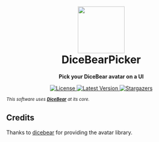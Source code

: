 
<h1 align="center">
  <img src="https://dicebear.com/api/micah/DiceBearPicker.svg?mood=happy" width="124" />
  <br />
  DiceBearPicker
</h1>
<p align="center"><strong>Pick your DiceBear avatar on a UI</strong></p>

<p align="center">
    <a href="https://github.com/dicebear/avatars/blob/master/LICENSE" target="_blank">
        <img src="https://img.shields.io/github/license/DataCloudServices/DiceBearPicker" alt="License">
    </a>
    <a href="https://www.npmjs.com/package/@dicebear/avatars" target="_blank">
        <img src="https://img.shields.io/github/v/release/DataCloudServices/DiceBearPicker?include_prereleases" alt="Latest Version">
    </a>
    <a href="https://github.com/dicebear/avatars/stargazers" target="_blank">
        <img src="https://img.shields.io/github/stars/DataCloudServices/DiceBearPicker?style=flat" alt="Stargazers">
    </a>
</p>

<small align="center"><em>This software uses <b><a href="https://github.com/dicebear/dicebear">DiceBear</a></b> at its core.</em></small>

<h2>Credits</h2>

<p>Thanks to <a href="https://github.com/dicebear/dicebear">dicebear</a> for providing the avatar library.</p>
